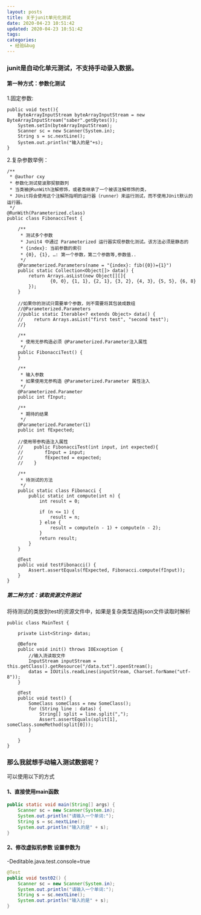 ```yaml
---
layout: posts
title: 关于junit单元化测试
date: 2020-04-23 10:51:42
updated: 2020-04-23 10:51:42
tags: 
categories: 
 - 经验&bug
---
```

### junit是自动化单元测试，不支持手动录入数据。

#### 第一种方式：参数化测试
1.固定参数:

    public void test(){
        ByteArrayInputStream byteArrayInputStream = new ByteArrayInputStream("saber".getBytes());
        System.setIn(byteArrayInputStream);
        Scanner sc = new Scanner(System.in);
        String s = sc.nextLine();
        System.out.println("输入的是"+s);
    }

2.复杂参数举例：
	
	/**
	 * @author cxy
	 * 参数化测试斐波那契额数列
	 * 当类被@RunWith注解修饰，或者类继承了一个被该注解修饰的类，
	 * JUnit将会使用这个注解所指明的运行器（runner）来运行测试，而不使用JUnit默认的运行器。
	 */
	@RunWith(Parameterized.class)
	public class FibonacciTest {
	
	    /**
	     * 测试多个参数
	     * Junit4 中通过 Parameterized 运行器实现参数化测试。该方法必须是静态的
	     * {index}: 当前参数的索引
	     * {0}, {1}, …: 第一个参数，第二个参数等,参数值..
	     */
	    @Parameterized.Parameters(name = "{index}: fib({0})={1}")
	    public static Collection<Object[]> data() {
	        return Arrays.asList(new Object[][]{
	                {0, 0}, {1, 1}, {2, 1}, {3, 2}, {4, 3}, {5, 5}, {6, 8}
	        });
	    }
	
	    //如果你的测试只需要单个参数，则不需要将其包装成数组
	    //@Parameterized.Parameters
	    //public static Iterable<? extends Object> data() {
	    //    return Arrays.asList("first test", "second test");
	    //}
	
	    /**
	     * 使用无参构造必须 @Parameterized.Parameter注入属性
	     */
	    public FibonacciTest() {
	    }
	
	    /**
	     * 输入参数
	     * 如果使用无参构造 @Parameterized.Parameter 属性注入
	     */
	    @Parameterized.Parameter
	    public int fInput;
	
	    /**
	     * 期待的结果
	     */
	    @Parameterized.Parameter(1)
	    public int fExpected;
	
	    //使用带参构造注入属性
	    //    public FibonacciTest(int input, int expected){
	    //        fInput = input;
	    //        fExpected = expected;
	    //    }
	
	    /**
	     * 待测试的方法
	     */
	    public static class Fibonacci {
	        public static int compute(int n) {
	            int result = 0;
	
	            if (n <= 1) {
	                result = n;
	            } else {
	                result = compute(n - 1) + compute(n - 2);
	            }
	            return result;
	        }
	    }
	
	    @Test
	    public void testFibonacci() {
	        Assert.assertEquals(fExpected, Fibonacci.compute(fInput));
	    }
	}
##### 第二种方式：读取资源文件测试
将待测试的类放到test的资源文件中，如果是复杂类型选择json文件读取时解析

	public class MainTest {
	 
	    private List<String> datas;
	 
	    @Before
	    public void init() throws IOException {
			//输入流读取文件
	        InputStream inputStream = this.getClass().getResource("/data.txt").openStream();
	        datas = IOUtils.readLines(inputStream, Charset.forName("utf-8"));
	    }
	 
	    @Test
	    public void test() {
	        SomeClass someClass = new SomeClass();
	        for (String line : datas) {
	            String[] split = line.split(",");
	            Assert.assertEquals(split[1], someClass.someMethod(split[0]));
	        }
	 
	    }
	}
### 那么我就想手动输入测试数据呢？
可以使用以下的方式
#### 1、直接使用main函数

```java
public static void main(String[] args) {
    Scanner sc = new Scanner(System.in);
    System.out.println("请输入一个单词:");
    String s = sc.nextLine();
    System.out.println("输入的是" + s);
}
```


#### 2、修改虚拟机参数 设置参数为

-Deditable.java.test.console=true

```java
@Test
public void test02() {
    Scanner sc = new Scanner(System.in);
    System.out.println("请输入一个单词:");
    String s = sc.nextLine();
    System.out.println("输入的是" + s);
}
```